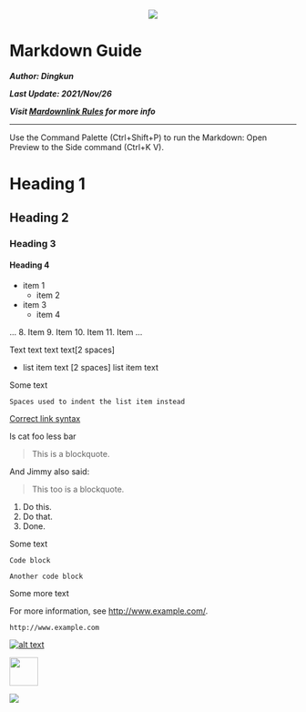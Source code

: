 <h1 align="center"><img src="https://placekitten.com/900/50"/></h1>

# Markdown Guide

***Author: Dingkun***

***Last Update:  2021/Nov/26***

***Visit [Mardownlink Rules](https://github.com/markdownlint/markdownlint/blob/master/docs/RULES.md) for more info***

---

Use the Command Palette (Ctrl+Shift+P) to run the Markdown: Open Preview to the Side command (Ctrl+K V).

# Heading 1

## Heading 2

### Heading 3

#### Heading 4

- item 1
  - item 2
- item 3
  - item 4

...
8. Item
9. Item
10. Item
11. Item
...

Text text text
text[2 spaces]

- list item text
  [2 spaces]
  list item text

Some text

    Spaces used to indent the list item instead

[Correct link syntax](https://www.example.com/)

ls
cat foo
less bar

> This is a blockquote.

And Jimmy also said:

> This too is a blockquote.

1. Do this.
1. Do that.
1. Done.

Some text

```
Code block
```

```
Another code block
```

Some more text

For more information, see <http://www.example.com/>.

`http://www.example.com`

[![alt text][image]][hyperlink]

[hyperlink]: https://github.com/Oct19
[image]:
https://logoeps.com/wp-content/uploads/2014/05/37318-github-logo-icon-vector-icon-vector-eps.png
(tooltip)

<img src="https://github.githubassets.com/images/modules/logos_page/GitHub-Mark.png" width="50" height="50" />

![](https://github.githubassets.com/images/modules/logos_page/GitHub-Mark.png)